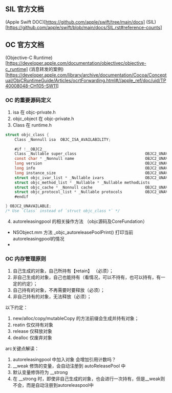 


## SIL 官方文档
(Apple Swift DOC)[https://github.com/apple/swift/tree/main/docs]
(SIL)[https://github.com/apple/swift/blob/main/docs/SIL.rst#reference-counts]

## OC 官方文档
(Objective-C Runtime)[https://developer.apple.com/documentation/objectivec/objective-c_runtime]
(消息转发的案例)[https://developer.apple.com/library/archive/documentation/Cocoa/Conceptual/ObjCRuntimeGuide/Articles/ocrtForwarding.html#//apple_ref/doc/uid/TP40008048-CH105-SW11]


### OC 的重要源码定义
1. isa 在 objc-private.h
2. objc_object 在 objc-private.h
3. Class 在 runtime.h
```Objective-C
struct objc_class {
    Class _Nonnull isa  OBJC_ISA_AVAILABILITY;
    
    #if !__OBJC2__
    Class _Nullable super_class                              OBJC2_UNAVAILABLE;
    const char * _Nonnull name                               OBJC2_UNAVAILABLE;
    long version                                             OBJC2_UNAVAILABLE;
    long info                                                OBJC2_UNAVAILABLE;
    long instance_size                                       OBJC2_UNAVAILABLE;
    struct objc_ivar_list * _Nullable ivars                  OBJC2_UNAVAILABLE;
    struct objc_method_list * _Nullable * _Nullable methodLists                    OBJC2_UNAVAILABLE;
    struct objc_cache * _Nonnull cache                       OBJC2_UNAVAILABLE;
    struct objc_protocol_list * _Nullable protocols          OBJC2_UNAVAILABLE;
    #endif

} OBJC2_UNAVAILABLE;
/* Use `Class` instead of `struct objc_class *` */
```
4. autoreleasingpool 的相关操作方法 （objc源码及CoreFundation）
- NSObject.mm 方法 _objc_autoreleasePoolPrint() 打印当前autoreleasingpool的情况
- 

### OC 内存管理原则
1. 自己生成的对象，自己所持有【retain】 （必须）；
2. 非自己生成的对象，自己也能持有（看情况，可以不持有，也可以持有，有一定的约定）；
3. 自己持有的对象，不再需要时要释放（必须）；
4. 非自己持有的对象，无法释放（必须）；

以下约定：
1. new/alloc/copy/mutableCopy 的方法前缀会生成并持有对象；
2. reatin 仅仅持有对象
3. release 仅释放对象
4. dealloc 仅废弃对象


arc关键点解读：
1. autoreleasingpool 中加入对象 会增加引用计数吗？
2. __weak 修饰的变量，会自动注册到 autoReleasePool 中
3. 默认变量修饰符为 __strong 
4. 在 __strong 时，即使非自己生成的对象，也会进行一次持有，但是__weak则不会，而是自动注册到autoreleaspool中

